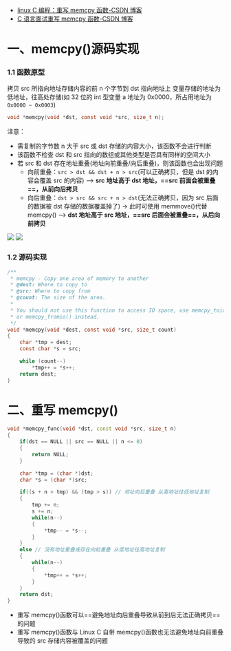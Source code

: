 - [linux C 编程：重写 memcpy 函数-CSDN 博客](https://blog.csdn.net/wangquan1992/article/details/108348864)
- [C 语言面试重写 memcpy 函数-CSDN 博客](https://blog.csdn.net/buhuidage/article/details/121368266)

# 一、memcpy()源码实现

### 1.1 函数原型

拷贝 src 所指向地址存储内容的前 n 个字节到 dst 指向地址上
变量存储的地址为低地址，往高处存储(如 32 位的 int 型变量 a 地址为 0x0000，所占用地址为`0x0000 ~ 0x0003`)

```c
void *memcpy(void *dst, const void *src, size_t n);
```

注意：

- 需复制的字节数 n 大于 src 或 dst 存储的内容大小，该函数不会进行判断
- 该函数不检查 dst 和 src 指向的数组或其他类型是否具有同样的空间大小
- 若 src 和 dst 存在地址重叠(地址向前重叠/向后重叠)，则该函数也会出现问题
  - 向前重叠：`src > dst && dst + n > src`(可以正确拷贝，但是 dst 的内容会覆盖 src 的内容) --> **src 地址高于 dst 地址，==src 前面会被重叠==，从前向后拷贝**
  - 向后重叠：`dst > src && src + n > dst`(无法正确拷贝，因为 src 后面的数据被 dst 存储的数据覆盖掉了) -> 此时可使用 memmove()代替 memcpy() --> **dst 地址高于 src 地址，==src 后面会被重叠==，从后向前拷贝**

![](https://s2.loli.net/2024/07/26/lqWtHDMCxIPv1Xh.png)
![](https://s2.loli.net/2024/07/26/wPMaWgRxmbjQcsS.png)

### 1.2 源码实现

```c
/**
 * memcpy - Copy one area of memory to another
 * @dest: Where to copy to
 * @src: Where to copy from
 * @count: The size of the area.
 *
 * You should not use this function to access IO space, use memcpy_toio()
 * or memcpy_fromio() instead.
 */
void *memcpy(void *dest, const void *src, size_t count)
{
	char *tmp = dest;
	const char *s = src;

	while (count--)
		*tmp++ = *s++;
	return dest;
}

```

# 二、重写 memcpy()

```cpp
void *memcpy_func(void *dst, const void *src, size_t n)
{
	if(dst == NULL || src == NULL || n <= 0)
	{
		return NULL;
	}

	char *tmp = (char *)dst;
	char *s = (char *)src;

	if((s + n > tmp) && (tmp > s)) // 地址向后重叠 从高地址往低地址复制
	{
		tmp += n;
		s += n;
		while(n--)
		{
			*tmp-- = *s--;
		}
	}
	else // 没有地址重叠或存在向前重叠 从低地址往高地址复制
	{
		while(n--)
		{
			*tmp++ = *s++;
		}
	}
	return dst;
}
```

- 重写 memcpy()函数可以==避免地址向后重叠导致从前到后无法正确拷贝==的问题
- 重写 memcpy()函数与 Linux C 自带 memcpy()函数也无法避免地址向前重叠导致的 src 存储内容被覆盖的问题
